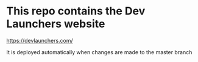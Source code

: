 # This repo contains the Dev Launchers website
https://devlaunchers.com/

It is deployed automatically when changes are made to the master branch
